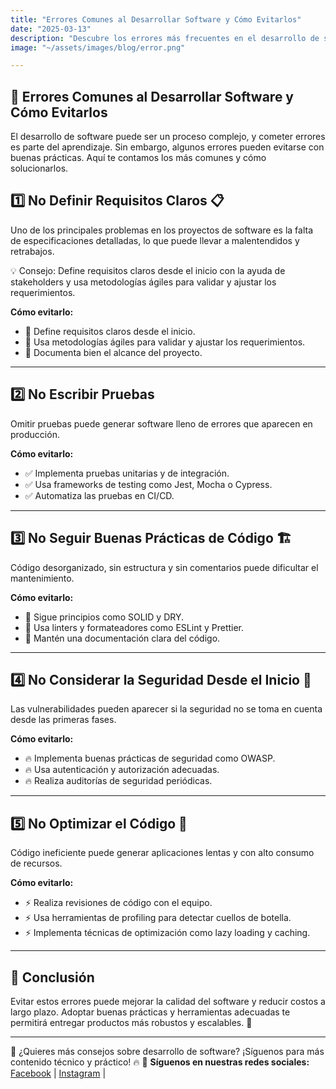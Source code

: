 ```yaml
---
title: "Errores Comunes al Desarrollar Software y Cómo Evitarlos"
date: "2025-03-13"
description: "Descubre los errores más frecuentes en el desarrollo de software y cómo solucionarlos."
image: "~/assets/images/blog/error.png"

---
```


## 🚨 Errores Comunes al Desarrollar Software y Cómo Evitarlos

El desarrollo de software puede ser un proceso complejo, y cometer errores es parte del aprendizaje. Sin embargo, algunos errores pueden evitarse con buenas prácticas. Aquí te contamos los más comunes y cómo solucionarlos.


## 1️⃣ No Definir Requisitos Claros 📋

Uno de los principales problemas en los proyectos de software es la falta de especificaciones detalladas, lo que puede llevar a malentendidos y retrabajos.

<Alert>
  <AlertTitle>💡 Consejo:</AlertTitle>
  Define requisitos claros desde el inicio con la ayuda de stakeholders y usa metodologías ágiles para validar y ajustar los requerimientos.
</Alert>

**Cómo evitarlo:**
- 📌 Define requisitos claros desde el inicio.
- 📌 Usa metodologías ágiles para validar y ajustar los requerimientos.
- 📌 Documenta bien el alcance del proyecto.

---

## 2️⃣ No Escribir Pruebas 

Omitir pruebas puede generar software lleno de errores que aparecen en producción.



**Cómo evitarlo:**
- ✅ Implementa pruebas unitarias y de integración.
- ✅ Usa frameworks de testing como Jest, Mocha o Cypress.
- ✅ Automatiza las pruebas en CI/CD.

---

## 3️⃣ No Seguir Buenas Prácticas de Código 🏗️

Código desorganizado, sin estructura y sin comentarios puede dificultar el mantenimiento.

**Cómo evitarlo:**
- 🔹 Sigue principios como SOLID y DRY.
- 🔹 Usa linters y formateadores como ESLint y Prettier.
- 🔹 Mantén una documentación clara del código.

---

## 4️⃣ No Considerar la Seguridad Desde el Inicio 🔐

Las vulnerabilidades pueden aparecer si la seguridad no se toma en cuenta desde las primeras fases.

**Cómo evitarlo:**
- 🔥 Implementa buenas prácticas de seguridad como OWASP.
- 🔥 Usa autenticación y autorización adecuadas.
- 🔥 Realiza auditorías de seguridad periódicas.

---

## 5️⃣ No Optimizar el Código 🚀

Código ineficiente puede generar aplicaciones lentas y con alto consumo de recursos.

**Cómo evitarlo:**
- ⚡ Realiza revisiones de código con el equipo.
- ⚡ Usa herramientas de profiling para detectar cuellos de botella.
- ⚡ Implementa técnicas de optimización como lazy loading y caching.

---

## 🎯 Conclusión

Evitar estos errores puede mejorar la calidad del software y reducir costos a largo plazo. Adoptar buenas prácticas y herramientas adecuadas te permitirá entregar productos más robustos y escalables. 🚀

---

📌 ¿Quieres más consejos sobre desarrollo de software? ¡Síguenos para más contenido técnico y práctico! 🔥
📌 **Síguenos en nuestras redes sociales:**
<a href="https://www.facebook.com/UDigitalB" target="_blank"> Facebook</a> |
<a href="https://www.instagram.com/udigital.business/" target="_blank"> Instagram</a> |


